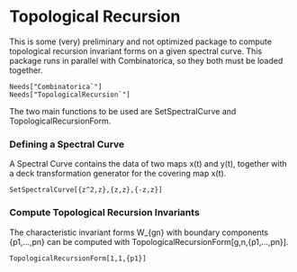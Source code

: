 # Topological Recursion 
This is some (very) preliminary and not optimized package to compute topological recursion invariant forms on a given spectral curve. This package runs in parallel with Combinatorica, so they both must be loaded together. 

```
Needs["Combinatorica`"]
Needs["TopologicalRecursion`"]
```

The two main functions to be used are SetSpectralCurve and TopologicalRecursionForm. 

### Defining a Spectral Curve

A Spectral Curve contains the data of two maps x(t) and y(t), together with a deck transformation generator for the covering map x(t). 

```
SetSpectralCurve[{z^2,z},{z,z},{-z,z}]
```

### Compute Topological Recursion Invariants

The characteristic invariant forms W_{gn} with boundary components {p1,...,pn} can be computed with TopologicalRecursionForm[g,n,{p1,...,pn}].   

```
TopologicalRecursionForm[1,1,{p1}]
```